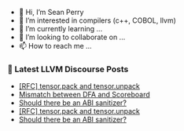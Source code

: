 - 👋 Hi, I’m Sean Perry
- 👀 I’m interested in compilers (c++, COBOL, llvm)
- 🌱 I’m currently learning ...
- 💞️ I’m looking to collaborate on ...
- 📫 How to reach me ...

<!---
s66perry/s66perry is a ✨ special ✨ repository because its `README.md` (this file) appears on your GitHub profile.
You can click the Preview link to take a look at your changes.
--->
### 📕 Latest LLVM Discourse Posts

<!-- DISCOURSE-LLVM:START -->
- [[RFC] tensor.pack and tensor.unpack](https://discourse.llvm.org/t/rfc-tensor-pack-and-tensor-unpack/66408?page=2#post_26)
- [Mismatch between DFA and Scoreboard](https://discourse.llvm.org/t/mismatch-between-dfa-and-scoreboard/63053#post_7)
- [Should there be an ABI sanitizer?](https://discourse.llvm.org/t/should-there-be-an-abi-sanitizer/67090#post_3)
- [[RFC] tensor.pack and tensor.unpack](https://discourse.llvm.org/t/rfc-tensor-pack-and-tensor-unpack/66408?page=2#post_25)
- [Should there be an ABI sanitizer?](https://discourse.llvm.org/t/should-there-be-an-abi-sanitizer/67090#post_2)
<!-- DISCOURSE-LLVM:END -->

